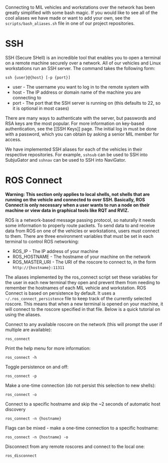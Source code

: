 Connecting to MIL vehicles and workstations over the network has been greatly simplified with some bash magic. If you would like to see all of the cool aliases we have made or want to add your own, see the `scripts/bash_aliases.sh` file in one of our project repositories.

# SSH
SSH (Secure SHell) is an incredible tool that enables you to open a terminal on a remote machine securely over a network. All of our vehicles and Linux workstations run an SSH server. The command takes the following form:

    ssh {user}@{host} [-p {port}]

* user - The username you want to log in to the remote system with
* host - The IP address or domain name of the machine you are connecting to
* port - The port that the SSH server is running on (this defaults to 22, so it is optional in most cases)

There are many ways to authenticate with the server, but passwords and RSA keys are the most popular. For more information on key-based authentication, see the [[SSH Keys]] page. The initial log in must be done with a password, which you can obtain by asking a senior MIL member for access.

We have implemented SSH aliases for each of the vehicles in their respective repositories. For example, `sshsub` can be used to SSH into SubjuGator and `sshnav` can be used to SSH into NaviGator.

# ROS Connect

**Warning: This section only applies to local shells, not shells that are running on the vehicle and connected to over SSH. Basically, ROS Connect is only necessary when a user wants to run a node on their machine or view data in graphical tools like RQT and RVIZ.**

ROS is a network-based message passing protocol, so naturally it needs some information to properly route packets. To send data to and receive data from ROS on one of the vehicles or workstations, users must connect to them. There are three environment variables that must be set in each terminal to control ROS networking:
* ROS_IP - The IP address of your machine
* ROS_HOSTNAME - The hostname of your machine on the network
* ROS_MASTER_URI - The URI of the roscore to connect to, in the form `http://{hostname}:11311`

The aliases implemented by the ros_connect script set these variables for the user in each new terminal they open and prevent them from needing to remember the hostnames of each MIL vehicle and workstation. ROS Connect is based on persistence by default. It uses a `~/.ros_connect_persistence` file to keep track of the currently selected roscore. This means that when a new terminal is opened on your machine, it will connect to the roscore specified in that file. Below is a quick tutorial on using the aliases.

Connect to any available roscore on the network (this will prompt the user if multiple are available):

    ros_connect

Print the help menu for more information:

    ros_connect -h

Toggle persistence on and off:

    ros_connect -p

Make a one-time connection (do not persist this selection to new shells):

    ros_connect -o

Connect to a specific hostname and skip the ~2 seconds of automatic host discovery

    ros_connect -n {hostname}

Flags can be mixed - make a one-time connection to a specific hostname:

    ros_connect -n {hostname} -o

Disconnect from any remote roscores and connect to the local one:

    ros_disconnect